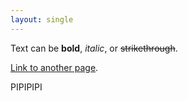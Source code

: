 ```yaml
---
layout: single
---
```


Text can be **bold**, _italic_, or ~~strikethrough~~.

[Link to another page](./another-page.html).

PIPIPIPI
